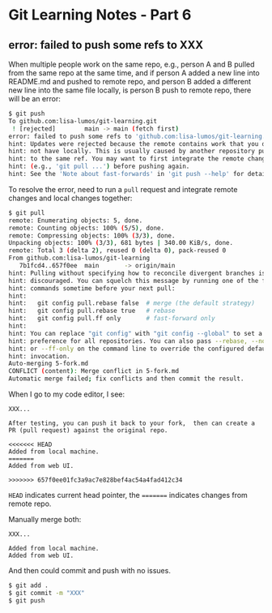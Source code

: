# Git Learning Notes - Part 6
## error: failed to push some refs to XXX
When multiple people work on the same repo, e.g., person A and B pulled from the same repo at the same time, and if person A added a new line into README.md and pushed to remote repo, and person B added a different new line into the same file locally, is person B push to remote repo, there will be an error: 
```sh
$ git push
To github.com:lisa-lumos/git-learning.git
 ! [rejected]        main -> main (fetch first)
error: failed to push some refs to 'github.com:lisa-lumos/git-learning.git'
hint: Updates were rejected because the remote contains work that you do
hint: not have locally. This is usually caused by another repository pushing
hint: to the same ref. You may want to first integrate the remote changes
hint: (e.g., 'git pull ...') before pushing again.
hint: See the 'Note about fast-forwards' in 'git push --help' for details.
```

To resolve the error, need to run a `pull` request and integrate remote changes and local changes together: 
```sh
$ git pull
remote: Enumerating objects: 5, done.
remote: Counting objects: 100% (5/5), done.
remote: Compressing objects: 100% (3/3), done.
Unpacking objects: 100% (3/3), 681 bytes | 340.00 KiB/s, done.
remote: Total 3 (delta 2), reused 0 (delta 0), pack-reused 0
From github.com:lisa-lumos/git-learning
   7b1fcd4..657f0ee  main       -> origin/main
hint: Pulling without specifying how to reconcile divergent branches is
hint: discouraged. You can squelch this message by running one of the following
hint: commands sometime before your next pull:
hint: 
hint:   git config pull.rebase false  # merge (the default strategy)
hint:   git config pull.rebase true   # rebase
hint:   git config pull.ff only       # fast-forward only
hint: 
hint: You can replace "git config" with "git config --global" to set a default
hint: preference for all repositories. You can also pass --rebase, --no-rebase,
hint: or --ff-only on the command line to override the configured default per
hint: invocation.
Auto-merging 5-fork.md
CONFLICT (content): Merge conflict in 5-fork.md
Automatic merge failed; fix conflicts and then commit the result.
```

When I go to my code editor, I see: 
```
XXX...

After testing, you can push it back to your fork,  then can create a PR (pull request) against the original repo. 

<<<<<<< HEAD
Added from local machine. 
=======
Added from web UI. 

>>>>>>> 657f0ee01fc3a9ac7e828bef4ac54a4fad412c34
```

`HEAD` indicates current head pointer, the `=======` indicates changes from remote repo. 

Manually merge both: 
```
XXX...

Added from local machine. 
Added from web UI. 
```

And then could commit and push with no issues. 
```sh
$ git add .
$ git commit -m "XXX"
$ git push
```
